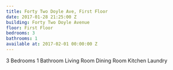 ```yaml
---
title: Forty Two Doyle Ave, First Floor
date: 2017-01-28 21:25:00 Z
building: Forty Two Doyle Avenue
floor: First Floor
bedrooms: 3
bathrooms: 1
available at: 2017-02-01 00:00:00 Z
---
```


3 Bedrooms
1 Bathroom
Living Room
Dining Room
Kitchen
Laundry